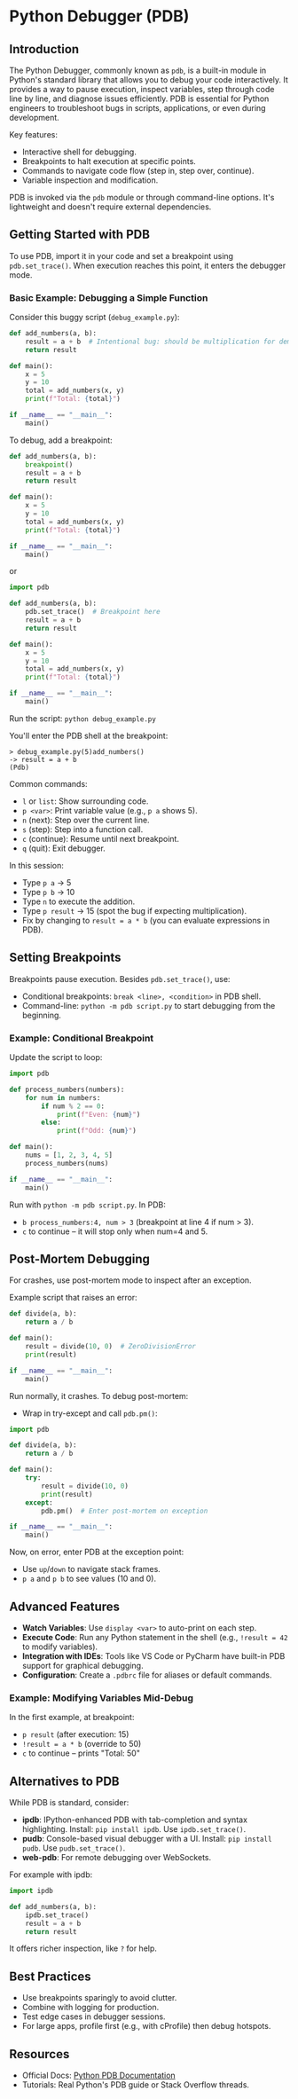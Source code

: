 # Python Debugger (PDB)

## Introduction

The Python Debugger, commonly known as `pdb`, is a built-in module in Python's standard library that allows you to debug your code interactively. It provides a way to pause execution, inspect variables, step through code line by line, and diagnose issues efficiently. PDB is essential for Python engineers to troubleshoot bugs in scripts, applications, or even during development.

Key features:
- Interactive shell for debugging.
- Breakpoints to halt execution at specific points.
- Commands to navigate code flow (step in, step over, continue).
- Variable inspection and modification.

PDB is invoked via the `pdb` module or through command-line options. It's lightweight and doesn't require external dependencies.

## Getting Started with PDB

To use PDB, import it in your code and set a breakpoint using `pdb.set_trace()`. When execution reaches this point, it enters the debugger mode.

### Basic Example: Debugging a Simple Function

Consider this buggy script (`debug_example.py`):

```python
def add_numbers(a, b):
    result = a + b  # Intentional bug: should be multiplication for demo
    return result

def main():
    x = 5
    y = 10
    total = add_numbers(x, y)
    print(f"Total: {total}")

if __name__ == "__main__":
    main()
```

To debug, add a breakpoint:

```python
def add_numbers(a, b):
    breakpoint()
    result = a + b
    return result

def main():
    x = 5
    y = 10
    total = add_numbers(x, y)
    print(f"Total: {total}")

if __name__ == "__main__":
    main()
```

or 

```python
import pdb

def add_numbers(a, b):
    pdb.set_trace()  # Breakpoint here
    result = a + b
    return result

def main():
    x = 5
    y = 10
    total = add_numbers(x, y)
    print(f"Total: {total}")

if __name__ == "__main__":
    main()
```


Run the script: `python debug_example.py`

You'll enter the PDB shell at the breakpoint:

```
> debug_example.py(5)add_numbers()
-> result = a + b
(Pdb)
```

Common commands:
- `l` or `list`: Show surrounding code.
- `p <var>`: Print variable value (e.g., `p a` shows 5).
- `n` (next): Step over the current line.
- `s` (step): Step into a function call.
- `c` (continue): Resume until next breakpoint.
- `q` (quit): Exit debugger.

In this session:
- Type `p a` → 5
- Type `p b` → 10
- Type `n` to execute the addition.
- Type `p result` → 15 (spot the bug if expecting multiplication).
- Fix by changing to `result = a * b` (you can evaluate expressions in PDB).

## Setting Breakpoints

Breakpoints pause execution. Besides `pdb.set_trace()`, use:
- Conditional breakpoints: `break <line>, <condition>` in PDB shell.
- Command-line: `python -m pdb script.py` to start debugging from the beginning.

### Example: Conditional Breakpoint

Update the script to loop:

```python
import pdb

def process_numbers(numbers):
    for num in numbers:
        if num % 2 == 0:
            print(f"Even: {num}")
        else:
            print(f"Odd: {num}")

def main():
    nums = [1, 2, 3, 4, 5]
    process_numbers(nums)

if __name__ == "__main__":
    main()
```

Run with `python -m pdb script.py`. In PDB:
- `b process_numbers:4, num > 3` (breakpoint at line 4 if num > 3).
- `c` to continue – it will stop only when num=4 and 5.

## Post-Mortem Debugging

For crashes, use post-mortem mode to inspect after an exception.

Example script that raises an error:

```python
def divide(a, b):
    return a / b

def main():
    result = divide(10, 0)  # ZeroDivisionError
    print(result)

if __name__ == "__main__":
    main()
```

Run normally, it crashes. To debug post-mortem:
- Wrap in try-except and call `pdb.pm()`:

```python
import pdb

def divide(a, b):
    return a / b

def main():
    try:
        result = divide(10, 0)
        print(result)
    except:
        pdb.pm()  # Enter post-mortem on exception

if __name__ == "__main__":
    main()
```

Now, on error, enter PDB at the exception point:
- Use `up`/`down` to navigate stack frames.
- `p a` and `p b` to see values (10 and 0).

## Advanced Features

- **Watch Variables**: Use `display <var>` to auto-print on each step.
- **Execute Code**: Run any Python statement in the shell (e.g., `!result = 42` to modify variables).
- **Integration with IDEs**: Tools like VS Code or PyCharm have built-in PDB support for graphical debugging.
- **Configuration**: Create a `.pdbrc` file for aliases or default commands.

### Example: Modifying Variables Mid-Debug

In the first example, at breakpoint:
- `p result` (after execution: 15)
- `!result = a * b` (override to 50)
- `c` to continue – prints "Total: 50"

## Alternatives to PDB

While PDB is standard, consider:
- **ipdb**: IPython-enhanced PDB with tab-completion and syntax highlighting. Install: `pip install ipdb`. Use `ipdb.set_trace()`.
- **pudb**: Console-based visual debugger with a UI. Install: `pip install pudb`. Use `pudb.set_trace()`.
- **web-pdb**: For remote debugging over WebSockets.

For example with ipdb:
```python
import ipdb

def add_numbers(a, b):
    ipdb.set_trace()
    result = a + b
    return result
```
It offers richer inspection, like `?` for help.

## Best Practices

- Use breakpoints sparingly to avoid clutter.
- Combine with logging for production.
- Test edge cases in debugger sessions.
- For large apps, profile first (e.g., with cProfile) then debug hotspots.

## Resources

- Official Docs: [Python PDB Documentation](https://docs.python.org/3/library/pdb.html)
- Tutorials: Real Python's PDB guide or Stack Overflow threads.